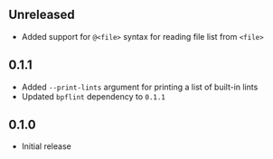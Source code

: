 Unreleased
----------
- Added support for `@<file>` syntax for reading file list from `<file>`


0.1.1
-----
- Added `--print-lints` argument for printing a list of built-in lints
- Updated `bpflint` dependency to `0.1.1`


0.1.0
-----
- Initial release
